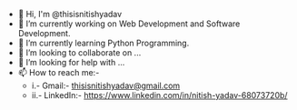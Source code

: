 - 👋 Hi, I'm @thisisnitishyadav
- 🔭 I’m currently working on Web Development and Software Development.
- 🌱 I’m currently learning Python Programming.
- 👯 I’m looking to collaborate on ...
- 🤔 I’m looking for help with ...
- 📫 How to reach me:-
  - i.- Gmail:- thisisnitishyadav@gmail.com
  - ii.- LinkedIn:- https://www.linkedin.com/in/nitish-yadav-68073720b/

